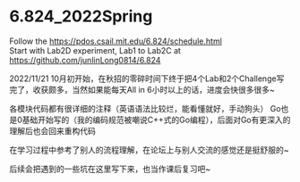 # 6.824_2022Spring
Follow the https://pdos.csail.mit.edu/6.824/schedule.html <br>
Start with Lab2D experiment, Lab1 to Lab2C at https://github.com/junlinLong0814/6.824

2022/11/21
10月初开始，在秋招的零碎时间下终于把4个Lab和2个Challenge写完了，收获颇多，当然如果能每天All in 6小时以上的话，进度会快很多很多~

各模块代码都有很详细的注释（英语语法比较烂，能看懂就好，手动狗头）
Go也是0基础开始写的（我的编码规范被嘲说C++式的Go编程），后面对Go有更深入的理解后也会回来重构代码

在学习过程中参考了别人的流程理解，在论坛上与别人交流的感觉还是挺舒服的~

后续会把遇到的一些坑在这里写下来，也当作课后复习吧~

